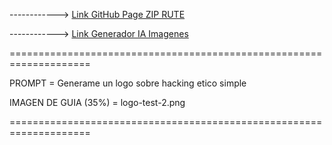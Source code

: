 ------------> [Link GitHub Page ZIP RUTE](https://download-directory.github.io/)

------------> [Link Generador IA Imagenes](https://raphael.app/es)

====================================================================

PROMPT = Generame un logo sobre hacking etico simple

IMAGEN DE GUIA (35%) = logo-test-2.png

====================================================================

